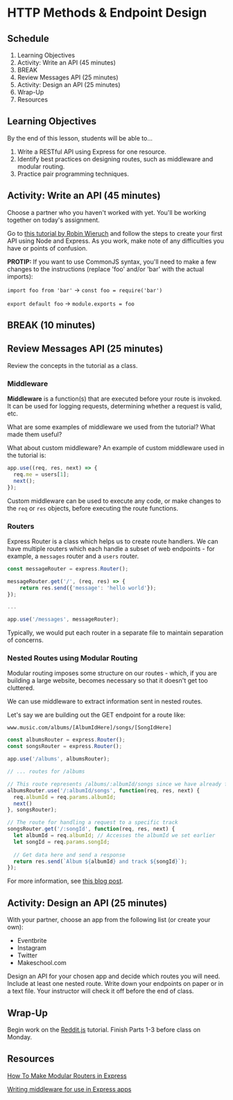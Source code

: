 # HTTP Methods & Endpoint Design

## Schedule

1. Learning Objectives
1. Activity: Write an API (45 minutes)
1. BREAK
1. Review Messages API (25 minutes)
1. Activity: Design an API (25 minutes)
1. Wrap-Up
1. Resources

## Learning Objectives

By the end of this lesson, students will be able to...

1. Write a RESTful API using Express for one resource.
1. Identify best practices on designing routes, such as middleware and modular routing.
1. Practice pair programming techniques.

## Activity: Write an API (45 minutes)

Choose a partner who you haven't worked with yet. You'll be working together on today's assignment.

Go to [this tutorial by Robin Wieruch](https://www.robinwieruch.de/node-express-server-rest-api) and follow the steps to create your first API using Node and Express. As you work, make note of any difficulties you have or points of confusion.

**PROTIP:** If you want to use CommonJS syntax, you'll need to make a few changes to the instructions (replace 'foo' and/or 'bar' with the actual imports):

`import foo from 'bar'` -> `const foo = require('bar')`

`export default foo` -> `module.exports = foo`

## BREAK (10 minutes)

## Review Messages API (25 minutes)

Review the concepts in the tutorial as a class.

### Middleware

**Middleware** is a function(s) that are executed before your route is invoked. It can be used for logging requests, determining whether a request is valid, etc.

What are some examples of middleware we used from the tutorial? What made them useful?

What about custom middleware? An example of custom middleware used in the tutorial is:

```js
app.use((req, res, next) => {
  req.me = users[1];
  next();
});
```

Custom middleware can be used to execute any code, or make changes to the `req` or `res` objects, before executing the route functions.

### Routers

Express Router is a class which helps us to create route handlers. We can have multiple routers which each handle a subset of web endpoints - for example, a `messages` router and a `users` router.

```js
const messageRouter = express.Router();

messageRouter.get('/', (req, res) => {
    return res.send({'message': 'hello world'});
});

...

app.use('/messages', messageRouter);
```

Typically, we would put each router in a separate file to maintain separation of concerns.

### Nested Routes using Modular Routing

Modular routing imposes some structure on our routes - which, if you are building a large website, becomes necessary so that it doesn't get too cluttered.

We can use middleware to extract information sent in nested routes.

Let's say we are building out the GET endpoint for a route like:

`www.music.com/albums/[AlbumIdHere]/songs/[SongIdHere]`

```js
const albumsRouter = express.Router();
const songsRouter = express.Router();

app.use('/albums', albumsRouter);

// ... routes for /albums

// This route represents /albums/:albumId/songs since we have already forwarded '/albums' above!
albumsRouter.use('/:albumId/songs', function(req, res, next) {
  req.albumId = req.params.albumId;
  next() 
}, songsRouter);

// The route for handling a request to a specific track
songsRouter.get('/:songId', function(req, res, next) {
  let albumId = req.albumId; // Accesses the albumId we set earlier
  let songId = req.params.songId;
  
  // Get data here and send a response
  return res.send(`Album ${albumId} and track ${songId}`);
});
```

For more information, see [this blog post](https://medium.com/@zachcaceres/child-routers-in-express-56f904597b1b).

## Activity: Design an API (25 minutes)

With your partner, choose an app from the following list (or create your own):

- Eventbrite
- Instagram
- Twitter
- Makeschool.com

Design an API for your chosen app and decide which routes you will need. Include at least one nested route. Write down your endpoints on paper or in a text file. Your instructor will check it off before the end of class.

## Wrap-Up

Begin work on the [Reddit.js](https://www.makeschool.com/academy/track/reddit-clone-in-node-js) tutorial. Finish Parts 1-3 before class on Monday.

## Resources

[How To Make Modular Routers in Express](https://medium.com/@zachcaceres/child-routers-in-express-56f904597b1b)

[Writing middleware for use in Express apps](https://expressjs.com/en/guide/writing-middleware.html)
